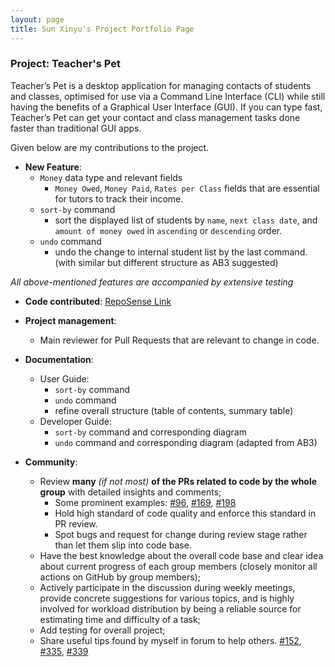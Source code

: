 ```yaml
---
layout: page
title: Sun Xinyu's Project Portfolio Page
---
```


### Project: Teacher's Pet

Teacher’s Pet is a desktop application for managing contacts of students and classes, optimised for use via a Command Line Interface (CLI) while still having the benefits of a Graphical User Interface (GUI). If you can type fast, Teacher’s Pet can get your contact and class management tasks done faster than traditional GUI apps.

Given below are my contributions to the project.

* **New Feature**:
  * `Money` data type and relevant fields
    * `Money Owed`, `Money Paid`, `Rates per Class` fields that are essential for tutors to track their income.
  * `sort-by` command
    * sort the displayed list of students by `name`, `next class date`, and `amount of money owed` in `ascending` or `descending` order.
  * `undo` command
    * undo the change to internal student list by the last command. (with similar but different structure as AB3 suggested)

*All above-mentioned features are accompanied by extensive testing*

* **Code contributed**: [RepoSense Link](https://nus-cs2103-ay2223s1.github.io/tp-dashboard/?search=&sort=totalCommits%20dsc&sortWithin=title&timeframe=commit&mergegroup=&groupSelect=groupByRepos&breakdown=true&checkedFileTypes=docs~functional-code~test-code~other&since=2022-09-16&tabOpen=true&tabType=authorship&zFR=false&tabAuthor=Echomo-Xinyu&tabRepo=AY2223S1-CS2103T-T09-4%2Ftp%5Bmaster%5D&authorshipIsMergeGroup=false&authorshipFileTypes=docs~functional-code~test-code~other&authorshipIsBinaryFileTypeChecked=false&authorshipIsIgnoredFilesChecked=false)

* **Project management**:
    * Main reviewer for Pull Requests that are relevant to change in code.

* **Documentation**:
    * User Guide:
        * `sort-by` command
        * `undo` command
        * refine overall structure (table of contents, summary table)
    * Developer Guide:
        * `sort-by` command and corresponding diagram
        * `undo` command and corresponding diagram (adapted from AB3)

* **Community**:
  * Review **many** *(if not most)* **of the PRs related to code by the whole group** with detailed insights and comments;
    * Some prominent examples: [#96](https://github.com/AY2223S1-CS2103T-T09-4/tp/pull/96), [#169](https://github.com/AY2223S1-CS2103T-T09-4/tp/pull/169), [#198](https://github.com/AY2223S1-CS2103T-T09-4/tp/pull/198) 
    * Hold high standard of code quality and enforce this standard in PR review.
    * Spot bugs and request for change during review stage rather than let them slip into code base.
  * Have the best knowledge about the overall code base and clear idea about current progress of each group members (closely monitor all actions on GitHub by group members);
  * Actively participate in the discussion during weekly meetings, provide concrete suggestions for various topics, and is highly involved for workload distribution by being a reliable source for estimating time and difficulty of a task;
  * Add testing for overall project;
  * Share useful tips found by myself in forum to help others. [#152](https://github.com/nus-cs2103-AY2223S1/forum/issues/152), [#335](https://github.com/nus-cs2103-AY2223S1/forum/issues/355), [#339](https://github.com/nus-cs2103-AY2223S1/forum/issues/339)

